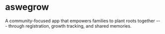 # aswegrow
A community-focused app that empowers families to plant roots together --- through registration, growth tracking, and shared memories.
